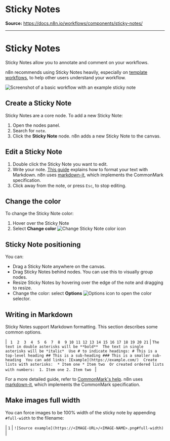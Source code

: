 # Sticky Notes

**Source:** https://docs.n8n.io/workflows/components/sticky-notes/

---

# Sticky Notes

Sticky Notes allow you to annotate and comment on your workflows.

n8n recommends using Sticky Notes heavily, especially on [template workflows](../../../glossary/#template-n8n), to help other users understand your workflow.

![Screenshot of a basic workflow with an example sticky note](../../../_images/workflows/components/stickies/example-sticky-note.png)

## Create a Sticky Note

Sticky Notes are a core node. To add a new Sticky Note:

1. Open the nodes panel.
2. Search for `note`.
3. Click the **Sticky Note** node. n8n adds a new Sticky Note to the canvas.

## Edit a Sticky Note

1. Double click the Sticky Note you want to edit.
2. Write your note. [This guide](https://commonmark.org/help/) explains how to format your text with Markdown. n8n uses [markdown-it](https://github.com/markdown-it/markdown-it), which implements the CommonMark specification.
3. Click away from the note, or press `Esc`, to stop editing.

## Change the color

To change the Sticky Note color:

1. Hover over the Sticky Note
2. Select **Change color** ![Change Sticky Note color icon](../../../_images/common-icons/change-color.png)

## Sticky Note positioning

You can:

- Drag a Sticky Note anywhere on the canvas.
- Drag Sticky Notes behind nodes. You can use this to visually group nodes.
- Resize Sticky Notes by hovering over the edge of the note and dragging to resize.
- Change the color: select **Options** ![Options icon](../../../_images/common-icons/three-dot-options-menu.png) to open the color selector.

## Writing in Markdown

Sticky Notes support Markdown formatting. This section describes some common options.

| ```  1  2  3  4  5  6  7  8  9 10 11 12 13 14 15 16 17 18 19 20 21 ``` | ``` The text in double asterisks will be **bold**  The text in single asterisks will be *italic*  Use # to indicate headings: # This is a top-level heading ## This is a sub-heading ### This is a smaller sub-heading  You can add links: [Example](https://example.com/)  Create lists with asterisks:  * Item one * Item two  Or created ordered lists with numbers:  1. Item one 2. Item two  ``` |

For a more detailed guide, refer to [CommonMark's help](https://commonmark.org/help/). n8n uses [markdown-it](https://github.com/markdown-it/markdown-it), which implements the CommonMark specification.

## Make images full width

You can force images to be 100% width of the sticky note by appending `#full-width` to the filename:

| ``` 1 ``` | ``` ![Source example](https://<IMAGE-URL>/<IMAGE-NAME>.png#full-width)  ``` |
